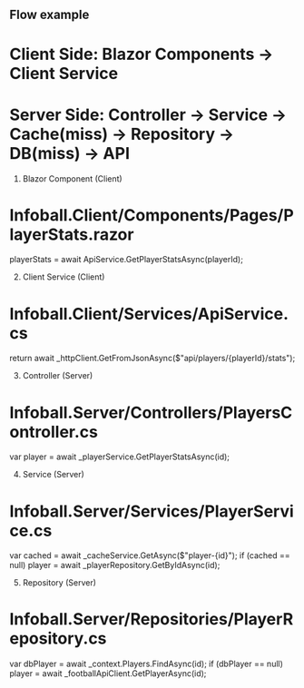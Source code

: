## Flow example

# Client Side: Blazor Components -> Client Service
# Server Side: Controller -> Service -> Cache(miss) -> Repository -> DB(miss) -> API

1. Blazor Component (Client)
# Infoball.Client/Components/Pages/PlayerStats.razor
playerStats = await ApiService.GetPlayerStatsAsync(playerId);

2. Client Service (Client)
# Infoball.Client/Services/ApiService.cs
return await _httpClient.GetFromJsonAsync<PlayerStatsDto>($"api/players/{playerId}/stats");

3. Controller (Server)
# Infoball.Server/Controllers/PlayersController.cs
var player = await _playerService.GetPlayerStatsAsync(id);

4. Service (Server)
# Infoball.Server/Services/PlayerService.cs
var cached = await _cacheService.GetAsync($"player-{id}");
if (cached == null) player = await _playerRepository.GetByIdAsync(id);

5. Repository (Server)
# Infoball.Server/Repositories/PlayerRepository.cs
var dbPlayer = await _context.Players.FindAsync(id);
if (dbPlayer == null) player = await _footballApiClient.GetPlayerAsync(id);


